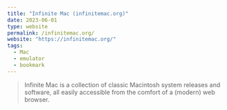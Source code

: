 ```yaml
---
title: "Infinite Mac (infinitemac.org)"
date: 2023-06-01
type: website
permalink: /infinitemac.org/
website: "https://infinitemac.org/"
tags:
  - Mac
  - emulator
  - bookmark
---
```

> Infinite Mac is a collection of classic Macintosh system releases and software, all easily accessible from the comfort of a (modern) web browser.
